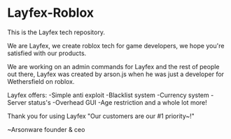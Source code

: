 # Layfex-Roblox
This is the Layfex tech repository.

We are Layfex, we create roblox tech for game developers, we hope you're satisfied with our products. 

We are working on an admin commands for Layfex and the rest of people out there, Layfex was created by arson.js when he was just a developer for Wethersfield
on roblox.

Layfex offers:
-Simple anti exploit
-Blacklist system
-Currency system
-Server status's
-Overhead GUI
-Age restriction and a whole lot more!

Thank you for using Layfex "Our customers are our #1 priority~!"

~Arsonware founder & ceo
